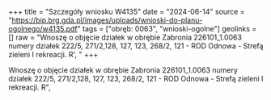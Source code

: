 +++
title = "Szczegóły wniosku W4135"
date = "2024-06-14"
source = "https://bip.brg.gda.pl/images/uploads/wnioski-do-planu-ogolnego/w4135.pdf"
tags = ["obręb: 0063", "wnioski-ogolne"]
geolinks = []
raw = "Wnoszę o objęcie działek w obrębie Zabronia 226101_1.0063 numery działek 222/5, 271/2,128, 127, 123, 268/2, 121 - ROD Odnowa - Strefą zieleni I rekreacji. R', "
+++

Wnoszę o objęcie działek w obrębie Zabronia 226101_1.0063 numery działek 222/5,
271/2,128, 127, 123, 268/2, 121 - ROD Odnowa - Strefą zieleni I rekreacji.
R",



